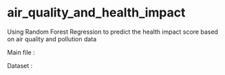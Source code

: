 # air_quality_and_health_impact
Using Random Forest Regression to predict the health impact score based on air quality and pollution data

Main file : 

Dataset :
